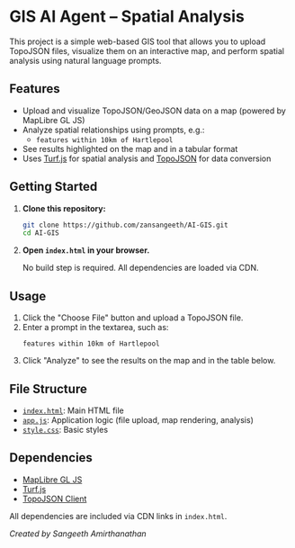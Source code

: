 # GIS AI Agent – Spatial Analysis

This project is a simple web-based GIS tool that allows you to upload TopoJSON files, visualize them on an interactive map, and perform spatial analysis using natural language prompts.

## Features

- Upload and visualize TopoJSON/GeoJSON data on a map (powered by MapLibre GL JS)
- Analyze spatial relationships using prompts, e.g.:
  - `features within 10km of Hartlepool`
- See results highlighted on the map and in a tabular format
- Uses [Turf.js](https://turfjs.org/) for spatial analysis and [TopoJSON](https://github.com/topojson/topojson-client) for data conversion

## Getting Started

1. **Clone this repository:**
   ```sh
   git clone https://github.com/zansangeeth/AI-GIS.git
   cd AI-GIS
   ```

2. **Open `index.html` in your browser.**

   No build step is required. All dependencies are loaded via CDN.

## Usage

1. Click the "Choose File" button and upload a TopoJSON file.
2. Enter a prompt in the textarea, such as:
   ```
   features within 10km of Hartlepool
   ```
3. Click "Analyze" to see the results on the map and in the table below.

## File Structure

- [`index.html`](index.html): Main HTML file
- [`app.js`](app.js): Application logic (file upload, map rendering, analysis)
- [`style.css`](style.css): Basic styles

## Dependencies

- [MapLibre GL JS](https://maplibre.org/)
- [Turf.js](https://turfjs.org/)
- [TopoJSON Client](https://github.com/topojson/topojson-client)

All dependencies are included via CDN links in `index.html`.


*Created by Sangeeth Amirthanathan*